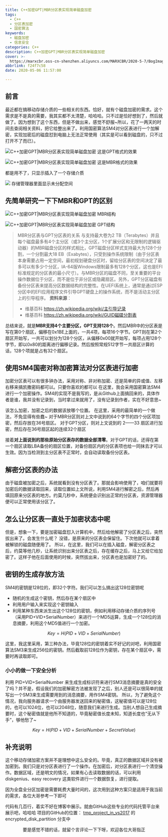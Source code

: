 ```yaml
---
title: C++加密GPT|MBR分区表实现简单磁盘加密
tags:
  - C++
  - 分区表加密
  - 国密算法
keywords:
  - 磁盘加密
  - 信息安全
categories: C++
description: C++加密GPT|MBR分区表实现简单磁盘加密
cover: >-
  https://marxcbr.oss-cn-shenzhen.aliyuncs.com/MARXCBR/2020-5-7/BogImages/1588842693745.png
abbrlink: f24f7c58
date: 2020-05-06 11:57:00

---
```


## 前言

最近都在搞移动存储介质的一些相关的东西。恰好，就有个磁盘加密的需求。这个需求是不是真的需要，我其实都不太清楚，哈哈哈。只不过是恰好想到了，然后就做了。因为想到了这个东西，但是不做出来，感觉不舒服~所以，花了一两天的时间去查阅相关资料，把它给整出来了。利用国密算法SM4对分区表进行一个加解密，实现加密后的磁盘怼到电脑上无法正常使用（其实是可以看到磁盘的，只不过打开不了而已）。

![C++加密GPT|MBR分区表实现简单磁盘加密](https://marxcbr.oss-cn-shenzhen.aliyuncs.com/MARXCBR/2020-5-6/BogImages/1588741146022.png)
这是GPT格式的效果

![C++加密GPT|MBR分区表实现简单磁盘加密](https://marxcbr.oss-cn-shenzhen.aliyuncs.com/MARXCBR/2020-5-6/BogImages/1588742155892.png)
这是MBR格式的效果

都是用不了，只显示插入了一个存储介质


![](https://marxcbr.oss-cn-shenzhen.aliyuncs.com/MARXCBR/2020-5-6/BogImages/1588742219330.png)
存储管理器里面显示未分配空间

## 先简单研究一下下MBR和GPT的区别

![C++加密GPT|MBR分区表实现简单磁盘加密](https://marxcbr.oss-cn-shenzhen.aliyuncs.com/MARXCBR/2020-5-6/BogImages/1588763044501.png)
MBR结构

![C++加密GPT|MBR分区表实现简单磁盘加密](https://marxcbr.oss-cn-shenzhen.aliyuncs.com/MARXCBR/2020-5-6/BogImages/1588763122842.png)
GPT结构

>MBR分区表与GPT分区表的关系
与支持最大卷为2 TB（Terabytes）并且每个磁盘最多有4个主分区（或3个主分区，1个扩展分区和无限制的逻辑驱动器）的MBR磁盘分区的样式相比，GPT磁盘分区样式支持最大为128个分割，一个分割最大18 EB（Exabytes），只受到操作系统限制（由于分区表本身需要占用一定空间，最初规划硬盘分区时，留给分区表的空间决定了最多可以有多少个分区，IA-64版Windows限制最多有128个分区，这也是EFI标准规定的分区表的最小尺寸）。与MBR分区的磁盘不同，至关重要的平台操作数据位于分区，而不是位于非分区或隐藏扇区。另外，GPT分区磁盘有备份分区表来提高分区数据结构的完整性。在UEFI系统上，通常是通过ESP分区中的EFI应用程序文件引导GPT硬盘上的操作系统，而不是活动主分区上的引导程序。
**资料来源**：
> - 维基百科 https://zh.wikipedia.org/wiki/主引导记录
> - 维基百科 https://zh.wikipedia.org/wiki/GUID磁碟分割表

总结来说，就是**MBR支持4个主要分区，GPT支持128个**。然后MBR中的分区表是写在第0个扇区，偏移在0x1BE上面的，一共4项，每项16个字节。GPT则在第2个扇区开始写，一共可以划分为128个分区，从偏移0x00就开始写，每项占用128个字节，即以0x80的距离进行偏移记录。然后按照常规512字节一共扇区计算的话，128个项就是占有32个扇区。

## 使用SM4国密对称加密算法对分区表进行加密

加密分区表可以有很多钟办法，采用对称、非对称加密、还是简单的异或值、左移右移来搞凯撒密码都可以。只要你喜欢的都可以
在这里，我会采用国密算法SM4进行一个加密操作。SM4的实现不是我写的，是从Github上面搞回来的，具体作者是谁，我并没有记录到，当时拿过来就用了，没有记录到作者，实在不好意思~

该怎么加密，加密之后的数据该放哪个位置。
在这里，采用的最简单的一个做法，不免显得有些蠢~
对于MBR分区则对上文中说到的64个字节的四个分区项加密，然后存放在36号扇区。
对于GPT分区，则对上文说到的 2——33 扇区进行加密，然后存在36号扇区起的连续32个扇区

接着**对上面说到的那些原始分区表存的数据全部清零**。对于GPT的话，还得在第一个扇区读取LBA备份的扇区位置，对备份扇区内的分区表项也给一同抹去才可以生效。因为当检测到主分区表不正常时，会自动读取备份分区表。

## 解密分区表的办法

由于磁盘被加密之后，系统就看到没有分区表了。那就会影响使用了，咱们就要将加密后的数据读取回来，读取位置如上文所说，利用SM4进行解密之后，然后再填回原来分区表的地方。约莫几秒中，系统便会识别出正常的分区表，资源管理器便可以正常使用该分区了。

## 怎么让分区表一直处于加密状态中呢

但是，想象一下，要是加密磁盘怼入计算机中，然后给他解密了分区表之后，突然拔出来了。会发生什么呢？
没错，是原来的分区表会保留住。下次他就可以拿着被解锁的磁盘随便用了。
所以，在这里，我们可以在插入磁盘，解密分区表之后，约莫等他几秒，让系统识别出来分区表之后，存在缓存之后，马上又给它给加密了。这样子他在后面使用的时候，突然拔出来，分区表也是加密好了的。

## 密钥的生成存放方法

SM4的密钥是128位的，即32个字符。我们可以怎么搞出这128位密钥呢

- 随机的生成这个密钥，然后存在某个扇区中
- 利用用户输入来实现这个密钥输入
- 利用某种东西来派生出这个128位的密钥，例如利用移动存储介质的序列号（采用PID+VID+SerialNumber）来进行一个MD5运算，生成一个128位的消息摘要，利用这个MD5值进行一个加密。

$$Key=H(PID+VID+SerialNumber)$$

这里，我这里采用，第三种办法，毕竟128位的密钥着实不好记的对吧，利用国密算法SM3来生成256位的密钥。然后截取前128位作为密钥，存在某个扇区中，需要时再读取即可。

### 小小的做一下安全分析

利用 PID+VID+SerialNumber 来生成生成标识符来进行SM3消息摘要是真的安全了吗？并不是，假设我们的加密解密方法被发现了之后，别人还是可以很简单的就写出一个SM3来生成需要用到的消息摘要，用作SM4密钥。
所以，为了避免这个情况，我向服务器请求一个由服务器发送回来的秘密值，这秘密值可以是128位的，也可以1024位，也可以2048位，随意我们来进行生成。当别人想自己生成摘要时，这个秘密值就是他所不知道的，毕竟秘密值长度未知，知道长度也“无从下手”，够他愁了~

$$
Key=H(PID+VID+SerialNumber+SecretValue)
$$

## 补充说明

这个移动存储加密方案并不是理想中这么安全的。毕竟，真正的数据区域并没有被加密到。我们只是对分区表进行了一个操作。在加密后，对分区表进行一个清空操作。数据区域，还是明文的情况，如果有心去读取数据的话，可以利用diskgenius、easy recovery 这类软件进行一个数据恢复，进行提取。

因为全盘全分区加密是需要耗费大量时间的，这次用到这种方案只是适用于我当前的需求，各位大哥参考一下即可

代码有几百行，着实不好在博客中展示。就由GitHub这些专业的代码托管平台来展示吧，哈哈哈
项目的GitHub的位置： [tmp_project_in_vs2017](https://github.com/97CBR/tmp_project_in_vs2017) 的 encrypted_disk_partition 分支中

<center>要是感觉不错的话，就留个言评论一下下呀，欢迎各位大哥指正</center>